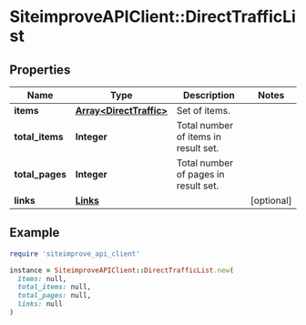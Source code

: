 # SiteimproveAPIClient::DirectTrafficList

## Properties

| Name | Type | Description | Notes |
| ---- | ---- | ----------- | ----- |
| **items** | [**Array&lt;DirectTraffic&gt;**](DirectTraffic.md) | Set of items. |  |
| **total_items** | **Integer** | Total number of items in result set. |  |
| **total_pages** | **Integer** | Total number of pages in result set. |  |
| **links** | [**Links**](Links.md) |  | [optional] |

## Example

```ruby
require 'siteimprove_api_client'

instance = SiteimproveAPIClient::DirectTrafficList.new(
  items: null,
  total_items: null,
  total_pages: null,
  links: null
)
```

